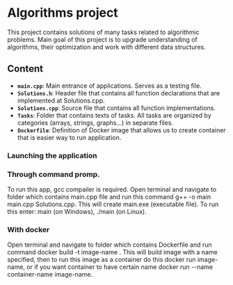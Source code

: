 # Algorithms project

This project contains solutions of many tasks related to algorithmic problems. Main goal of this project is to upgrade understanding of algorithms, their optimization and work with different data structures.

## Content

- **`main.cpp`**: Main entrance of applications. Serves as a testing file.
- **`Solutions.h`**: Header file that contains all function declarations that are implemented at Solutions.cpp.
- **`Solutions.cpp`**: Source file that contains all function implementations.
- **`Tasks`**: Folder that contains texts of tasks. All tasks are organized by categories (arrays, strings, graphs...) in separate files.
- **`Dockerfile`**: Definition of Docker image that allows us to create container that is easier way to run application.

### Launching the application

### Through command promp.

To run this app, gcc compailer is required.
Open terminal and navigate to folder which contains main.cpp file and run this command g++ -o main main.cpp Solutions.cpp.
This will create main.exe (executable file).
To run this enter: main (on Windows), ./main (on Linux).

### With docker

Open terminal and navigate to folder which contains Dockerfile and run command docker build -t image-name .
This will build image with a name specified, then to run this image as a container do this docker run image-name, or if you want container to have certain name docker run --name container-name image-name.

